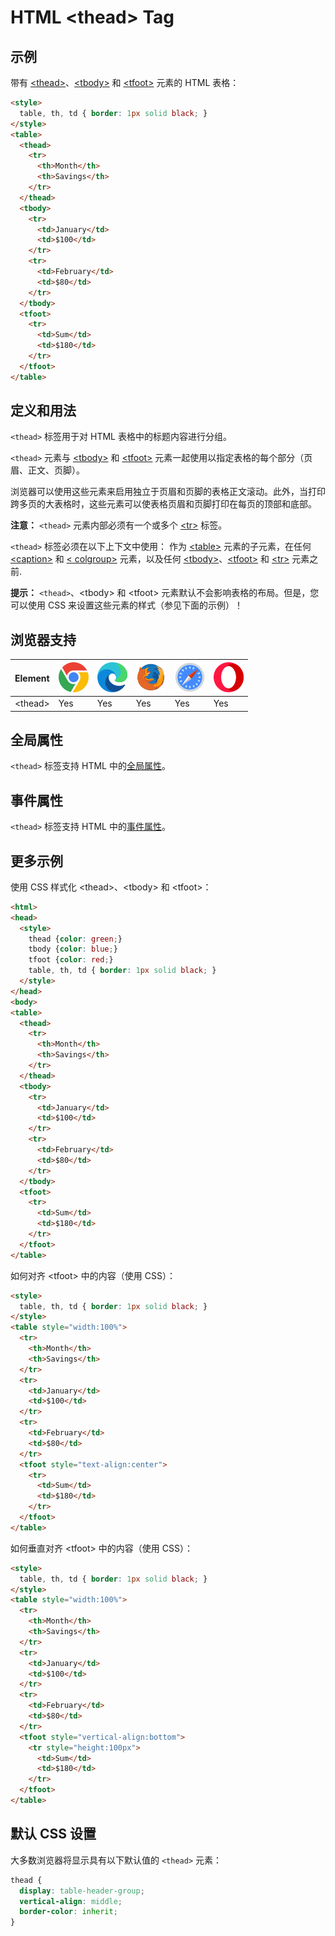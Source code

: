 HTML \<thead> Tag
===

## 示例

带有 [\<thead>](./thead.md)、[\<tbody>](./tbody.md) 和 [\<tfoot>](./tfoot.md) 元素的 HTML 表格：

```html idoc:preview:iframe
<style>
  table, th, td { border: 1px solid black; }
</style>
<table>
  <thead>
    <tr>
      <th>Month</th>
      <th>Savings</th>
    </tr>
  </thead>
  <tbody>
    <tr>
      <td>January</td>
      <td>$100</td>
    </tr>
    <tr>
      <td>February</td>
      <td>$80</td>
    </tr>
  </tbody>
  <tfoot>
    <tr>
      <td>Sum</td>
      <td>$180</td>
    </tr>
  </tfoot>
</table>
```
<!--rehype:style=height: 180px;-->

## 定义和用法

`<thead>` 标签用于对 HTML 表格中的标题内容进行分组。

`<thead>` 元素与 [\<tbody>](./tbody.md) 和 [\<tfoot>](./tfoot.md) 元素一起使用以指定表格的每个部分（页眉、正文、页脚）。

浏览器可以使用这些元素来启用独立于页眉和页脚的表格正文滚动。此外，当打印跨多页的大表格时，这些元素可以使表格页眉和页脚打印在每页的顶部和底部。

**注意：** `<thead>` 元素内部必须有一个或多个 [\<tr>](./tr.md) 标签。

`<thead>` 标签必须在以下上下文中使用： 作为 [\<table>](./table.md) 元素的子元素，在任何 [\<caption>](./caption.md) 和 [\< colgroup>](./colgroup.md) 元素，以及任何 [\<tbody>](./tbody.md)、[\<tfoot>](./tfoot.md) 和 [\<tr>](./tr.md) 元素之前.

**提示：** `<thead>`、\<tbody> 和 \<tfoot> 元素默认不会影响表格的布局。但是，您可以使用 CSS 来设置这些元素的样式（参见下面的示例）！

## 浏览器支持

| Element | ![chrome][1] | ![edge][2] | ![firefox][3] | ![safari][4] | ![opera][5] |
| ------- | --- | --- | --- | --- | --- |
| \<thead> | Yes | Yes | Yes | Yes | Yes |

## 全局属性

`<thead>` 标签支持 HTML 中的[全局属性](../reference/standardattributes.md)。

## 事件属性

`<thead>` 标签支持 HTML 中的[事件属性](../reference/eventattributes.md)。

## 更多示例

使用 CSS 样式化 \<thead>、\<tbody> 和 \<tfoot>：

```html idoc:preview:iframe
<html>
<head>
  <style>
    thead {color: green;}
    tbody {color: blue;}
    tfoot {color: red;}
    table, th, td { border: 1px solid black; }
  </style>
</head>
<body>
<table>
  <thead>
    <tr>
      <th>Month</th>
      <th>Savings</th>
    </tr>
  </thead>
  <tbody>
    <tr>
      <td>January</td>
      <td>$100</td>
    </tr>
    <tr>
      <td>February</td>
      <td>$80</td>
    </tr>
  </tbody>
  <tfoot>
    <tr>
      <td>Sum</td>
      <td>$180</td>
    </tr>
  </tfoot>
</table>
```
<!--rehype:style=height: 180px;-->

如何对齐 \<tfoot> 中的内容（使用 CSS）：

```html idoc:preview:iframe
<style>
  table, th, td { border: 1px solid black; }
</style>
<table style="width:100%">
  <tr>
    <th>Month</th>
    <th>Savings</th>
  </tr>
  <tr>
    <td>January</td>
    <td>$100</td>
  </tr>
  <tr>
    <td>February</td>
    <td>$80</td>
  </tr>
  <tfoot style="text-align:center">
    <tr>
      <td>Sum</td>
      <td>$180</td>
    </tr>
  </tfoot>
</table>
```
<!--rehype:style=height: 180px;-->

如何垂直对齐 \<tfoot> 中的内容（使用 CSS）：

```html idoc:preview:iframe
<style>
  table, th, td { border: 1px solid black; }
</style>
<table style="width:100%">
  <tr>
    <th>Month</th>
    <th>Savings</th>
  </tr>
  <tr>
    <td>January</td>
    <td>$100</td>
  </tr>
  <tr>
    <td>February</td>
    <td>$80</td>
  </tr>
  <tfoot style="vertical-align:bottom">
    <tr style="height:100px">
      <td>Sum</td>
      <td>$180</td>
    </tr>
  </tfoot>
</table>
```
<!--rehype:style=height: 210px;-->

## 默认 CSS 设置

大多数浏览器将显示具有以下默认值的 `<thead>` 元素：

```css
thead {
  display: table-header-group;
  vertical-align: middle;
  border-color: inherit;
}
```

[1]: ../assets/chrome.svg
[2]: ../assets/edge.svg
[3]: ../assets/firefox.svg
[4]: ../assets/safari.svg
[5]: ../assets/opera.svg